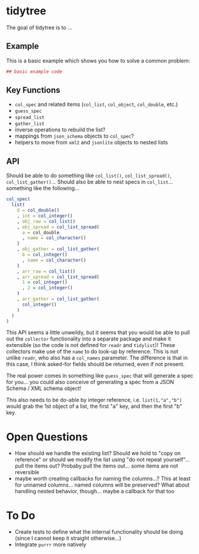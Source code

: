 
<!-- README.md is generated from README.Rmd. Please edit that file -->
tidytree
========

The goal of tidytree is to ...

Example
-------

This is a basic example which shows you how to solve a common problem:

``` r
## basic example code
```

Key Functions
-------------

-   `col_spec` and related items (`col_list`, `col_object`, `col_double`, etc.)
-   `guess_spec`
-   `spread_list`
-   `gather_list`
-   inverse operations to rebuild the list?
-   mappings from `json_schema` objects to `col_spec`?
-   helpers to move from `xml2` and `jsonlite` objects to nested lists

API
---

Should be able to do something like `col_list()`, `col_list_spread()`, `col_list_gather()`... Should also be able to nest specs in `col_list`... something like the following...

``` r
col_spec(
  list(
    d = col_double()
    , int = col_integer()
    , obj_raw = col_list()
    , obj_spread = col_list_spread(
      a = col_double
      , name = col_character()
    )
    , obj_gather = col_list_gather(
      b = col_integer()
      , name = col_character()
    )
    , arr_raw = col_list()
    , arr_spread = col_list_spread(
      1 = col_integer()
      , 2 = col_integer()
    )
    , arr_gather = col_list_gather(
      col_integer()
    )
  )
)
```

This API seems a little unweildy, but it seems that you would be able to pull out the `collector` functionality into a separate package and make it extensible (so the code is not defined for `readr` and `tidylist`)! These collectors make use of the `name` to do look-up by reference. This is not unlike `readr`, who also has a `col_names` parameter. The difference is that in this case, I think asked-for fields should be returned, even if not present.

The real power comes in something like `guess_spec` that will generate a spec for you... you could also conceive of generating a spec from a JSON Schema / XML schema object!

This also needs to be do-able by integer reference, i.e. `list(1,"a","b")` would grab the 1st object of a list, the first "a" key, and then the first "b" key.

Open Questions
==============

-   How should we handle the existing list? Should we hold to "copy on reference" or should we modify the list using "do not repeat yourself"... pull the items out? Probaby pull the items out... some items are not reversible
-   maybe worth creating callbacks for naming the columns...? This at least for unnamed columns... named columns will be preserved? What about handling nested behavior, though... maybe a callback for that too

To Do
=====

-   Create tests to define what the internal functionality should be doing (since I cannot keep it straight otherwise...)
-   Integrate `purrr` more natively
